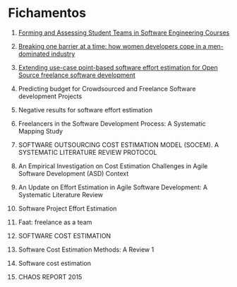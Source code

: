 # Fichamentos

1. [Forming and Assessing Student Teams in Software Engineering Courses](https://github.com/ICEI-PUC-Minas-PPLES-TI/plf-es-2022-1-tcci-5308100-pes-gustavo-henrique/blob/master/Fichamentos/Forming%20and%20Assessing%20Student%20Teams%20in%20Software%20Engineering%20Courses.md)

2. [Breaking one barrier at a time: how women developers cope in a men-dominated industry](https://github.com/ICEI-PUC-Minas-PPLES-TI/plf-es-2022-1-tcci-5308100-pes-gustavo-henrique/blob/master/Fichamentos/Breaking%20one%20barrier%20at%20a%20time:%20how%20women%20developers%20cope%20in%20a%20men-dominated%20industry.md)

3. [Extending use-case point-based software effort estimation for Open Source freelance software development](https://github.com/ICEI-PUC-Minas-PPLES-TI/plf-es-2022-1-tcci-5308100-pes-gustavo-henrique/blob/master/Fichamentos/Extending%20use-case%20point-based%20software%20effort%20estimation%20for%20Open%20Source%20freelance%20software%20development.md)

4. Predicting budget for Crowdsourced and Freelance Software development Projects

5. Negative results for software effort estimation

6. Freelancers in the Software Development Process: A Systematic Mapping Study

7. SOFTWARE OUTSOURCING COST ESTIMATION MODEL (SOCEM). A SYSTEMATIC LITERATURE REVIEW PROTOCOL

8. An Empirical Investigation on Cost Estimation Challenges in Agile Software Development (ASD) Context

9. An Update on Effort Estimation in Agile Software Development: A Systematic Literature Review 

10. Software Project Effort Estimation

11. Faat: freelance as a team

12. SOFTWARE COST ESTIMATION

13. Software Cost Estimation Methods: A Review 1

14. Software cost estimation

15. CHAOS REPORT 2015
